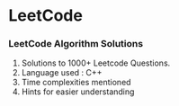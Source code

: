 
LeetCode
========

### LeetCode Algorithm Solutions 

1. Solutions to 1000+ Leetcode Questions.
2. Language used : C++
3. Time complexities mentioned
4. Hints for easier understanding

